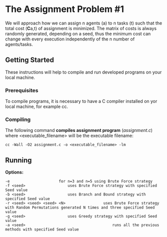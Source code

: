 
# The Assignment Problem #1

We will approach how we can assign n agents (a) to n tasks (t) such that the total cost (**C**a,t) of assignment is minimized. The matrix of costs is always randomly generated, depending on a seed, thus the minimum cost can change with every execution independently of the n number of agents/tasks.

##  Getting Started
These instructions will help to compile and run developed programs on your local machine.

### Prerequisites
To compile programs, it is necessary to have a C compiler installed on yor local machine, for example cc. 

### Compiling
The following command **compiles assignment program** (*assignment.c*) where <executable_filename>  will be the executable filename: 

```
cc -Wall -O2 assignment.c -o <executable_filename> -lm
```

## Running

**Options:**
```
-e				  		for n=3 and n=5 using Brute Force strategy
-f <seed>					uses Brute Force strategy with specified Seed value
-b <seed>					uses Branch and Bound strategy with specified Seed value
-r <seed> <seed> <seed> <N>	                uses Brute Force strategy with Random Permutations generated N times and three specified Seed value
-g <seed> 					uses Greedy strategy with specified Seed value
-a <seed>                                       runs all the previous methods with specified Seed value
```


